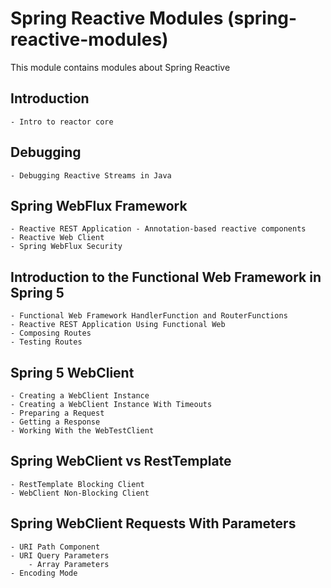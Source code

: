 # Spring Reactive Modules (spring-reactive-modules)

This module contains modules about Spring Reactive

## Introduction

    - Intro to reactor core

## Debugging

    - Debugging Reactive Streams in Java

## Spring WebFlux Framework

    - Reactive REST Application - Annotation-based reactive components
    - Reactive Web Client
    - Spring WebFlux Security

## Introduction to the Functional Web Framework in Spring 5

    - Functional Web Framework HandlerFunction and RouterFunctions
    - Reactive REST Application Using Functional Web 
    - Composing Routes
    - Testing Routes

## Spring 5 WebClient

    - Creating a WebClient Instance
    - Creating a WebClient Instance With Timeouts
    - Preparing a Request
    - Getting a Response
    - Working With the WebTestClient

## Spring WebClient vs RestTemplate

    - RestTemplate Blocking Client
    - WebClient Non-Blocking Client

## Spring WebClient Requests With Parameters

    - URI Path Component
    - URI Query Parameters
        - Array Parameters
    - Encoding Mode
